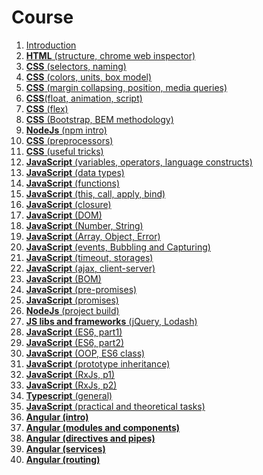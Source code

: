 <h1>
    Course
</h1>

<ol>
    <li>
        <a href="lectures/01/01.md">Introduction</a>
    </li>
    <li>
        <a href="lectures/02/00.md"><b>HTML</b> (structure, chrome web inspector)</a>
    </li>
    <li>
        <a href="lectures/03/00.md"><b>CSS</b> (selectors, naming)</a>
    </li>
    <li>
        <a href="lectures/04/00.md"><b>CSS</b> (colors, units, box model)</a>
    </li>
    <li>
        <a href="lectures/05/00.md"><b>CSS</b> (margin collapsing, position, media queries)</a>
    </li>
    <li>
        <a href="lectures/06/00.md"><b>CSS</b>(float, animation, script)</a>
    </li>
    <li>
        <a href="lectures/07/00.md"><b>CSS</b> (flex)</a>
    </li>
    <li>
        <a href="lectures/08/01.md"><b>CSS</b> (Bootstrap, BEM methodology)</a>
    </li>
    <li>
        <a href="lectures/09/01.md"><b>NodeJs</b> (npm intro)</a>
    </li>
    <li>
        <a href="lectures/10/01.md"><b>CSS</b> (preprocessors)</a>
    </li>
    <li>
        <a href="lectures/11/01.md"><b>CSS</b> (useful tricks)</a>
    </li>
    <li>
        <a href="lectures/12/01.md"><b>JavaScript</b> (variables, operators, language constructs)</a>
    </li>
    <li>
        <a href="lectures/13/01.md"><b>JavaScript</b> (data types)</a>
    </li>
    <li>
        <a href="lectures/14/01.md"><b>JavaScript</b> (functions)</a>
    </li>
    <li>
        <a href="lectures/15/01.md"><b>JavaScript</b> (this, call, apply, bind)</a>
    </li>
    <li>
        <a href="lectures/16/01.md"><b>JavaScript</b> (closure)</a>
    </li>
    <li>
        <a href="lectures/17/01.md"><b>JavaScript</b> (DOM)</a>
    </li>
    <li>
        <a href="lectures/18/01.md"><b>JavaScript</b> (Number, String)</a>
    </li>
    <li>
        <a href="lectures/19/01.md"><b>JavaScript</b> (Array, Object, Error)</a>
    </li>
    <li>
        <a href="lectures/20/01.md"><b>JavaScript</b> (events, Bubbling and Capturing)</a>
    </li>
    <li>
        <a href="lectures/21/01.md"><b>JavaScript</b> (timeout, storages)</a>
    </li>
    <li>
        <a href="lectures/22/01.md"><b>JavaScript</b> (ajax, client-server)</a>
    </li>
    <li>
        <a href="lectures/23/01.md"><b>JavaScript</b> (BOM)</a>
    </li>
    <li>
        <a href="lectures/24/01.md"><b>JavaScript</b> (pre-promises)</a>
    </li>
    <li>
        <a href="lectures/25/01.md"><b>JavaScript</b> (promises)</a>
    </li>
    <li>
        <a href="lectures/26/01.md"><b>NodeJs</b> (project build)</a>
    </li>
    <li>
        <a href="lectures/27/01.md"><b>JS libs and frameworks</b> (jQuery, Lodash)</a>
    </li>
    <li>
        <a href="lectures/28/01.md"><b>JavaScript</b> (ES6, part1)</a>
    </li>
    <li>
        <a href="lectures/29/01.md"><b>JavaScript</b> (ES6, part2)</a>
    </li>
    <li>
        <a href="lectures/30/01.md"><b>JavaScript</b> (OOP, ES6 class)</a>
    </li>
    <li>
        <a href="lectures/31/01.md"><b>JavaScript</b> (prototype inheritance)</a>
    </li>
    <li>
        <a href="lectures/32/01.md"><b>JavaScript</b> (RxJs, p1)</a>
    </li>
    <li>
        <a href="lectures/33/01.md"><b>JavaScript</b> (RxJs, p2)</a>
    </li>
    <li>
        <a href="lectures/34/01.md"><b>Typescript</b> (general)</a>
    </li>
    <li>
        <a href="lectures/35/01.md"><b>JavaScript</b> (practical and theoretical tasks)</a>
    </li>
    <li>
        <a href="lectures/36/01.md"><b>Angular (intro)</b></a>
    </li>
    <li>
        <a href="lectures/37/01.md"><b>Angular (modules and components)</b></a>
    </li>
    <li>
        <a href="lectures/38/01.md"><b>Angular (directives and pipes)</b></a>
    </li>
    <li>
        <a href="lectures/39/01.md"><b>Angular (services)</b></a>
    </li>
    <li>
        <a href="lectures/40/01.md"><b>Angular (routing)</b></a>
    </li>
</ol>

